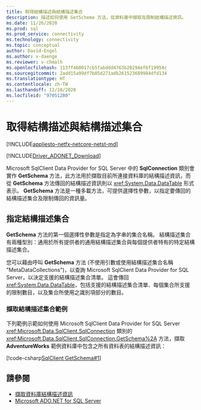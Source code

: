 ```yaml
---
title: 取得結構描述與結構描述集合
description: 描述如何使用 GetSchema 方法，從資料庫中擷取及限制結構描述資訊。
ms.date: 11/26/2020
ms.prod: sql
ms.prod_service: connectivity
ms.technology: connectivity
ms.topic: conceptual
author: David-Engel
ms.author: v-daenge
ms.reviewer: v-chmalh
ms.openlocfilehash: 113ff460017cb5fabddd4763b28294ef6f19954c
ms.sourcegitcommit: 2add15a99df7b85d271adb261523689984dfd134
ms.translationtype: HT
ms.contentlocale: zh-TW
ms.lasthandoff: 12/10/2020
ms.locfileid: "97051280"
---
```

# <a name="get-schema-and-schema-collections"></a>取得結構描述與結構描述集合

[!INCLUDE[appliesto-netfx-netcore-netst-md](../../includes/appliesto-netfx-netcore-netst-md.md)]

[!INCLUDE[Driver_ADONET_Download](../../includes/driver_adonet_download.md)]

Microsoft SqlClient Data Provider for SQL Server 中的 **SqlConnection** 類別會實作 **GetSchema** 方法，此方法用於擷取目前所連接資料庫的結構描述資訊，而從 **GetSchema** 方法傳回的結構描述資訊則以 <xref:System.Data.DataTable> 形式表示。 **GetSchema** 方法是一種多載方法，可提供選擇性參數，以指定要傳回的結構描述集合及限制傳回的資訊量。

## <a name="specifying-the-schema-collections"></a>指定結構描述集合

**GetSchema** 方法的第一個選擇性參數是指定為字串的集合名稱。 結構描述集合有兩種型別：通用於所有提供者的通用結構描述集合與每個提供者特有的特定結構描述集合。  

您可以藉由呼叫 **GetSchema** 方法 (不使用引數或使用結構描述集合名稱 "MetaDataCollections")，以查詢 Microsoft SqlClient Data Provider for SQL Server，以決定支援的結構描述集合清單。 這會傳回 <xref:System.Data.DataTable>，包括支援的結構描述集合清單、每個集合所支援的限制數目，以及集合所使用之識別項部分的數目。  

### <a name="retrieving-schema-collections-example"></a>擷取結構描述集合範例

下列範例示範如何使用 Microsoft SqlClient Data Provider for SQL Server <xref:Microsoft.Data.SqlClient.SqlConnection> 類別的 <xref:Microsoft.Data.SqlClient.SqlConnection.GetSchema%2A> 方法，擷取 **AdventureWorks** 範例資料庫中包含之所有資料表的結構描述資訊：  

[!code-csharp[SqlClient GetSchema#1](~/../sqlclient/doc/samples/SqlConnection_GetSchema_Tables.cs#1)]  

## <a name="see-also"></a>請參閱

- [擷取資料庫結構描述資訊](retrieving-database-schema-information.md)
- [Microsoft ADO.NET for SQL Server](microsoft-ado-net-sql-server.md)
